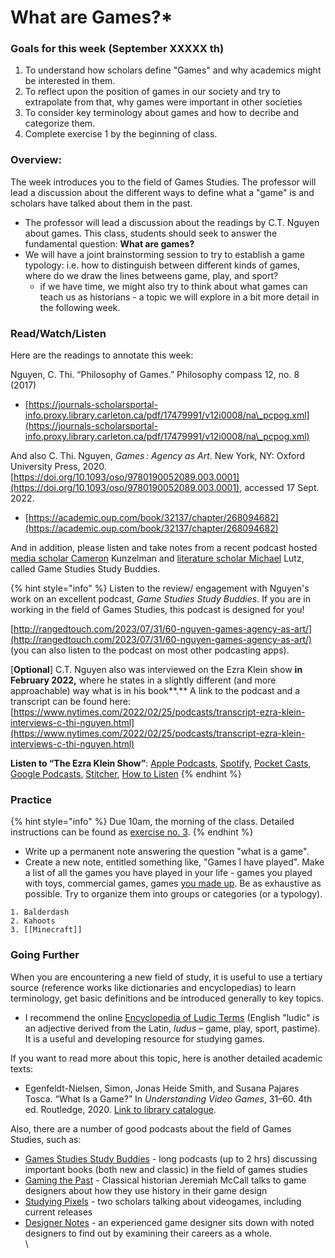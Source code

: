 # What are Games?\*

### Goals for this week (September XXXXX th)

1. To understand how scholars define "Games" and why academics might be interested in them.
2. To reflect upon the position of games in our society and try to extrapolate from that, why games were important in other societies
3. To consider key terminology about games and how to decribe and categorize them.
4. Complete exercise 1 by the beginning of class.&#x20;

### Overview:

The week introduces you to the field of Games Studies. The professor will lead a discussion about the different ways to define what a "game" is and scholars have talked about them in the past.

* The professor will lead a discussion about the readings by C.T. Nguyen about games. This class, students should seek to answer the fundamental question: **What are games?**
* We will have a joint brainstorming session to try to establish a game typology: i.e. how to distinguish between different kinds of games, where do we draw the lines betweens game, play, and sport?
  * if we have time, we might also try to think about what games can teach us as historians - a topic we will explore in a bit more detail in the following week.&#x20;

### Read/Watch/Listen

Here are the readings to annotate this week:

Nguyen, C. Thi. “Philosophy of Games.” Philosophy compass 12, no. 8 (2017)

* [https://journals-scholarsportal-info.proxy.library.carleton.ca/pdf/17479991/v12i0008/na\_pcpog.xml](https://journals-scholarsportal-info.proxy.library.carleton.ca/pdf/17479991/v12i0008/na\_pcpog.xml)

And also  C. Thi. Nguyen, _Games : Agency as Art_. New York, NY: Oxford University Press, 2020. [https://doi.org/10.1093/oso/9780190052089.003.0001](https://doi.org/10.1093/oso/9780190052089.003.0001), accessed 17 Sept. 2022.

* [https://academic.oup.com/book/32137/chapter/268094682](https://academic.oup.com/book/32137/chapter/268094682)

And in addition, please listen and take notes from a recent podcast hosted [media scholar Cameron](https://twitter.com/ckunzelman) Kunzelman and [literature scholar Michael](https://twitter.com/WarrenIsDead) Lutz, called Game Studies Study Buddies.&#x20;

{% hint style="info" %}
Listen to the review/ engagement with Nguyen's work on an excellent podcast, _Game Studies Study Buddies._ If you are in working in the field of Games Studies, this podcast is designed for you!

[http://rangedtouch.com/2023/07/31/60-nguyen-games-agency-as-art/](http://rangedtouch.com/2023/07/31/60-nguyen-games-agency-as-art/) (you can also listen to the podcast on most other podcasting apps).&#x20;



\[**Optional**] C.T. Nguyen also was interviewed on the Ezra Klein show **in February 2022,** where he states in a slightly different (and more approachable) way what is in his book**.** A link to the podcast and a transcript can be found here: [https://www.nytimes.com/2022/02/25/podcasts/transcript-ezra-klein-interviews-c-thi-nguyen.html](https://www.nytimes.com/2022/02/25/podcasts/transcript-ezra-klein-interviews-c-thi-nguyen.html)

**Listen to “The Ezra Klein Show”**: [Apple Podcasts](https://podcasts.apple.com/us/podcast/the-ezra-klein-show/id1548604447), [Spotify](https://open.spotify.com/show/3oB5noYIwEB2dMAREj2F7S), [Pocket Casts](https://pca.st/ey7cqeik), [Google Podcasts](https://podcasts.google.com/feed/aHR0cHM6Ly9mZWVkcy5zaW1wbGVjYXN0LmNvbS84MkZJMzVQeA), [Stitcher](https://www.stitcher.com/show/the-ezra-klein-show-2), [How to Listen](https://www.nytimes.com/2021/01/19/opinion/how-to-listen-ezra-klein-show-nyt.html?action=click\&module=RelatedLinks\&pgtype=Article)
{% endhint %}

### Practice

{% hint style="info" %}
Due 10am, the morning of the class. Detailed instructions can be found as [exercise no. 3](../course-info/assignments/3.-writing-up-idea-and-brainstorming-notes/).&#x20;
{% endhint %}

* Write up a permanent note answering the question "what is a game".&#x20;
* Create a new note, entitled something like, "Games I have played". Make a list of all the games you have played in your life - games you played with toys, commercial games, games [you made up](https://tvtropes.org/pmwiki/pmwiki.php/Main/Calvinball). Be as exhaustive as possible. Try to organize them into groups or categories (or a typology).&#x20;

```
1. Balderdash
2. Kahoots
3. [[Minecraft]]
```

### Going Further

When you are encountering a new field of study, it is useful to use a tertiary source (reference works like dictionaries and encyclopedias) to learn terminology, get basic definitions and be introduced generally to key topics.

* I recommend the online [Encyclopedia of Ludic Terms](https://eolt.org/) (English "ludic"   is an adjective derived from the Latin, _ludus –_ game, play, sport, pastime). It is a useful and developing resource for studying games.&#x20;

If you want to read more about this topic, here is another detailed academic texts:

* Egenfeldt-Nielsen, Simon, Jonas Heide Smith, and Susana Pajares Tosca. “What Is a Game?” In _Understanding Video Games_, 31–60. 4th ed. Routledge, 2020. [Link to library catalogue](https://ocul-crl.primo.exlibrisgroup.com/permalink/01OCUL\_CRL/1ortgfo/cdi\_informaworld\_taylorfrancisbooks\_10\_4324\_9780429431791\_4\_version2).

Also, there are a number of good podcasts about the field of Games Studies, such as:

* [Games Studies Study Buddies](http://rangedtouch.com/game-studies-study-buddies/) - long podcasts (up to 2 hrs) discussing important books (both new and classic) in the field of games studies
* [Gaming the Past](https://gamingthepast.net/theory-practice/gaming-the-past-designer-talks-podcast/) - Classical historian Jeremiah McCall talks to game designers about how they use history in their game design
* [Studying Pixels](https://studyingpixels.com) - two scholars talking about videogames, including current releases
* [Designer Notes](https://www.idlethumbs.net/designernotes/) - an experienced game designer sits down with noted designers to find out by examining their careers as a whole.\
  \
